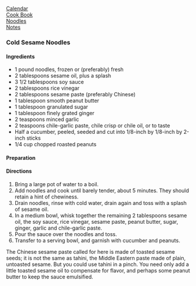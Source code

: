 [Calendar](https://github.com/vmsmith/EDT/blob/master/calendar.md)   
[Cook Book](https://github.com/vmsmith/CookBook/blob/master/README.md)   
[Noodles](https://github.com/vmsmith/EDT/blob/master/noodles.md)   
[Notes](https://github.com/vmsmith/CookBook/blob/master/notes.md)   

### Cold Sesame Noodles    

#### Ingredients   
* 1 pound noodles, frozen or (preferably) fresh    
* 2 tablespoons sesame oil, plus a splash     
* 3 1/2 tablespoons soy sauce     
* 2 tablespoons rice vinegar    
* 2 tablespoons sesame paste (preferably Chinese)    
* 1 tablespoon smooth peanut butter    
* 1 tablespoon granulated sugar    
* 1 tablespoon finely grated ginger    
* 2 teaspoons minced garlic    
* 2 teaspoons chile-garlic paste, chile crisp or chile oil, or to taste    
* Half a cucumber, peeled, seeded and cut into 1/8-inch by 1/8-inch by 2-inch sticks    
* 1/4 cup chopped roasted peanuts    


#### Preparation    



#### Directions   
1. Bring a large pot of water to a boil.
2. Add noodles and cook until barely tender, about 5 minutes. They should retain a hint of chewiness.
3. Drain noodles, rinse with cold water, drain again and toss with a splash of sesame oil.
4. In a medium bowl, whisk together the remaining 2 tablespoons sesame oil, the soy sauce, rice vinegar, sesame paste, peanut butter, sugar, ginger, garlic and chile-garlic paste.
5. Pour the sauce over the noodles and toss.
6. Transfer to a serving bowl, and garnish with cucumber and peanuts.

The Chinese sesame paste called for here is made of toasted sesame seeds; it is not the same as tahini, the Middle Eastern paste made of plain, untoasted sesame. But you could use tahini in a pinch. You need only add a little toasted sesame oil to compensate for flavor, and perhaps some peanut butter to keep the sauce emulsified.
